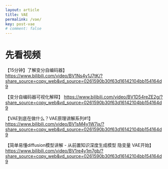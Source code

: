 ```yaml
---
layout: article
title: VAE
permalink: /vae/
key: post-vae
# comment: false 
---
```


# 先看视频

【15分钟】了解变分自编码器】 https://www.bilibili.com/video/BV1Ns4y1J7tK/?share_source=copy_web&vd_source=0261590b30f63d16142104bb154164d9

【变分自编码器可视化解释】 https://www.bilibili.com/video/BV1D54reZE2g/?share_source=copy_web&vd_source=0261590b30f63d16142104bb154164d9

【VAE到底在做什么？VAE原理讲解系列#1】 https://www.bilibili.com/video/BV1sM4y1W7jx/?share_source=copy_web&vd_source=0261590b30f63d16142104bb154164d9

【简单易懂diffusion模型讲解 - 从前置知识深度生成模型 隐变量 VAE开始】 https://www.bilibili.com/video/BV1re4y1m7gb/?share_source=copy_web&vd_source=0261590b30f63d16142104bb154164d9



